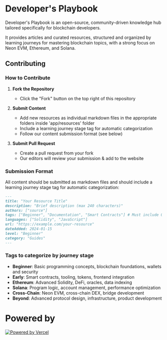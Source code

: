 # Developer's Playbook

Developer's Playbook is an open-source, community-driven knowledge hub tailored specifically for blockchain developers. 

It provides articles and curated resources, structured and organized by learning journeys for mastering blockchain topics, with a strong focus on Neon EVM, Ethereum, and Solana.

## Contributing

### How to Contribute

1. **Fork the Repository**
   - Click the "Fork" button on the top right of this repository

2. **Submit Content**
   - Add new resources as individual markdown files in the appropriate folders inside 'app/resources' folder
   - Include a learning journey stage tag for automatic categorization
   - Follow our content submission format (see below)

3. **Submit Pull Request**
   - Create a pull request from your fork
   - Our editors will review your submission & add to the website

### Submission Format

All content should be submitted as markdown files and should include a learning journey stage tag for automatic categorization:

```markdown
---
title: "Your Resource Title"
description: "Brief description (max 240 characters)"
authors: ["source"]
tags: ["Beginner", "Documentation", "Smart Contracts"] # Must include ONE journey stage
languages: ["Solidity", "JavaScript"]
url: "https://example.com/your-resource"
dateAdded: 2024-01-15
level: "Beginner"
category: "Guides"
---
```

### Tags to categorize by journey stage

- **Beginner**: Basic programming concepts, blockchain foundations, wallets and security
- **Early**: Smart contracts, tooling, tokens, frontend integration
- **Ethereum**: Advanced Solidity, DeFi, oracles, data indexing
- **Solana**: Program logic, account management, performance optimization
- **Cross-Chain**: Neon EVM, cross-chain DEX, bridge development
- **Beyond**: Advanced protocol design, infrastructure, product development

# Powered by

[![Powered by Vercel](https://www.datocms-assets.com/31049/1618983297-powered-by-vercel.svg "Powered by Vercel")](https://vercel.com/?utm_source=dev-playbook&utm_campaign=oss)
